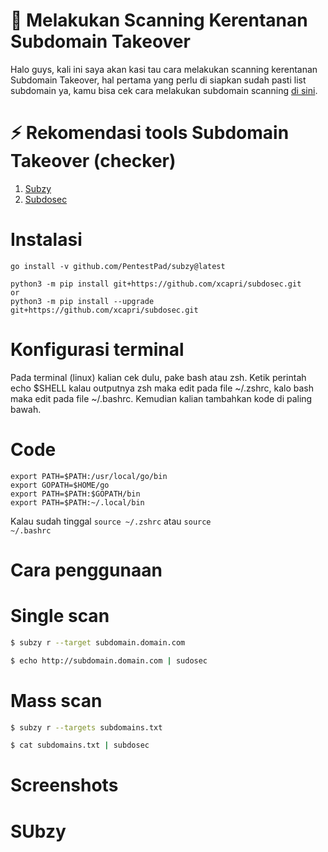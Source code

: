# 🚀 Melakukan Scanning Kerentanan Subdomain Takeover
Halo guys, kali ini saya akan kasi tau cara melakukan scanning kerentanan Subdomain Takeover, hal pertama yang perlu di siapkan sudah pasti list subdomain ya, kamu bisa cek cara melakukan subdomain scanning <a href='https://github.com/randixploit/Bug-Hunting-Tips/tree/main/Indonesia/Subdomain%20Recon'>di sini</a>.

# ⚡ Rekomendasi tools Subdomain Takeover (checker)
1. <a href='https://github.com/PentestPad/subzy'>Subzy</a>
2. <a href='https://github.com/xcapri/subdosec'>Subdosec</a>

# Instalasi
```
go install -v github.com/PentestPad/subzy@latest

python3 -m pip install git+https://github.com/xcapri/subdosec.git
or 
python3 -m pip install --upgrade git+https://github.com/xcapri/subdosec.git
```

# Konfigurasi terminal
Pada terminal (linux) kalian cek dulu, pake bash atau zsh. Ketik perintah echo $SHELL kalau outputnya zsh maka edit pada file ~/.zshrc, kalo bash maka edit pada file ~/.bashrc. Kemudian kalian tambahkan kode di paling bawah.

# Code
```shell
export PATH=$PATH:/usr/local/go/bin 
export GOPATH=$HOME/go 
export PATH=$PATH:$GOPATH/bin 
export PATH=$PATH:~/.local/bin
```

Kalau sudah tinggal <code>source ~/.zshrc</code> atau <code>source ~/.bashrc</code>

# Cara penggunaan
# Single scan
```bash
$ subzy r --target subdomain.domain.com

$ echo http://subdomain.domain.com | sudosec
```

# Mass scan
```bash
$ subzy r --targets subdomains.txt

$ cat subdomains.txt | subdosec
```

# Screenshots
# SUbzy
